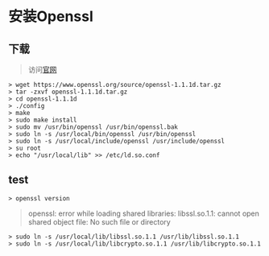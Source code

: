 # 安装Openssl

## 下载

> 访问<a href=" https://www.openssl.org/ ">官网</a>

``` shell
> wget https://www.openssl.org/source/openssl-1.1.1d.tar.gz
> tar -zxvf openssl-1.1.1d.tar.gz 
> cd openssl-1.1.1d
> ./config
> make
> sudo make install
> sudo mv /usr/bin/openssl /usr/bin/openssl.bak
> sudo ln -s /usr/local/bin/openssl /usr/bin/openssl
> sudo ln -s /usr/local/include/openssl /usr/include/openssl
> su root
> echo "/usr/local/lib" >> /etc/ld.so.conf
```



## test

```shell
> openssl version
```

> openssl: error while loading shared libraries: libssl.so.1.1: cannot open shared object file: No such file or directory

```shell
> sudo ln -s /usr/local/lib/libssl.so.1.1 /usr/lib/libssl.so.1.1
> sudo ln -s /usr/local/lib/libcrypto.so.1.1 /usr/lib/libcrypto.so.1.1
```

